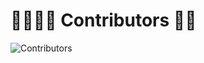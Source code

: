 # 🧚🏻‍♀️✨ Contributors 🏰💕

![Contributors](https://contrib.rocks/image?repo=miamatriarx/miamatriarx)
